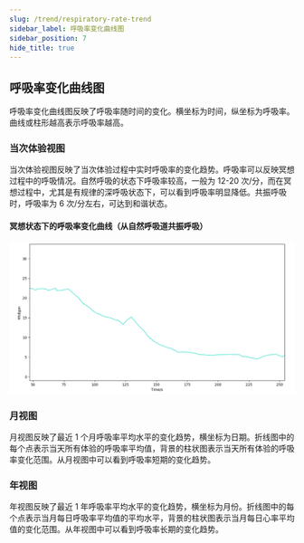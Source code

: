 ```yaml
---
slug: /trend/respiratory-rate-trend
sidebar_label: 呼吸率变化曲线图
sidebar_position: 7
hide_title: true
---
```


## 呼吸率变化曲线图

呼吸率变化曲线图反映了呼吸率随时间的变化。横坐标为时间，纵坐标为呼吸率。曲线或柱形越高表示呼吸率越高。

### 当次体验视图

当次体验视图反映了当次体验过程中实时呼吸率的变化趋势。呼吸率可以反映冥想过程中的呼吸情况。自然呼吸的状态下呼吸率较高，一般为 12-20 次/分，而在冥想过程中，尤其是有规律的深呼吸状态下，可以看到呼吸率明显降低。共振呼吸时，呼吸率为 6 次/分左右，可达到和谐状态。

#### 冥想状态下的呼吸率变化曲线（从自然呼吸道共振呼吸）
![冥想状态下的呼吸率变化曲线（从自然呼吸到共振呼吸）](Image3/21.png)

### 月视图

月视图反映了最近 1 个月呼吸率平均水平的变化趋势，横坐标为日期。折线图中的每个点表示当天所有体验的呼吸率平均值，背景的柱状图表示当天所有体验的呼吸率变化范围。从月视图中可以看到呼吸率短期的变化趋势。

### 年视图

年视图反映了最近 1 年呼吸率平均水平的变化趋势，横坐标为月份。折线图中的每个点表示当月每日呼吸率平均值的平均水平，背景的柱状图表示当月每日心率平均值的变化范围。从年视图中可以看到呼吸率长期的变化趋势。